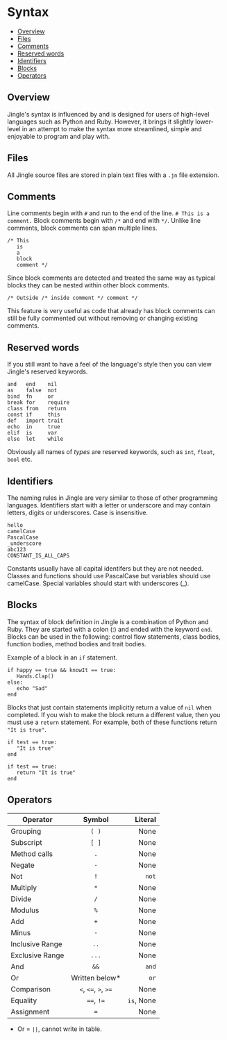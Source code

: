 # Syntax

- [Overview](#overview)
- [Files](#files)
- [Comments](#comments)
- [Reserved words](#reserved-words)
- [Identifiers](#identifiers)
- [Blocks](#blocks)
- [Operators](#operators)

## Overview
Jingle's syntax is influenced by and is designed for users of high-level languages such as Python and Ruby. However, it brings it slightly lower-level in an attempt to make the syntax more streamlined, simple and enjoyable to program and play with.

## Files
All Jingle source files are stored in plain text files with a `.jn` file extension.

## Comments
Line comments begin with `#` and run to the end of the line.
`# This is a comment.`
Block comments begin with `/*` and end with `*/`. Unlike line comments, block comments can span multiple lines.
```
/* This
   is
   a
   block
   comment */
```
Since block comments are detected and treated the same way as typical blocks they can be nested within other block comments.
```
/* Outside /* inside comment */ comment */
```
This feature is very useful as code that already has block comments can still be fully commented out without removing or changing existing comments.

## Reserved words
If you still want to have a feel of the language's style then you can view Jingle's reserved keywords.
```
and   end    nil
as    false  not
bind  fn     or
break for    require
class from   return
const if     this
def   import trait
echo  in     true
elif  is     var
else  let    while
```
Obviously all names of _types_ are reserved keywords, such as `int`, `float`, `bool` etc.

## Identifiers
The naming rules in Jingle are very similar to those of other programming languages. Identifiers start with a letter or underscore and may contain letters, digits or underscores. Case is insensitive.
```
hello
camelCase
PascalCase
_underscore
abc123
CONSTANT_IS_ALL_CAPS
```
Constants usually have all capital identifers but they are not needed. Classes and functions should use PascalCase but variables should use camelCase. Special variables should start with underscores (_).

## Blocks
The syntax of block definition in Jingle is a combination of Python and Ruby. They are started with a colon (:) and ended with the keyword `end`. Blocks can be used in the following: control flow statements, class bodies, function bodies, method bodies and trait bodies. 

Example of a block in an `if` statement.
```
if happy == true && knowIt == true:
   Hands.Clap()
else:
   echo "Sad"
end
```
Blocks that just contain statements implicitly return a value of `nil` when completed. If you wish to make the block return a different value, then you must use a `return` statement. For example, both of these functions return `"It is true"`.
```
if test == true:
   "It is true"
end

if test == true:
   return "It is true"
end
```

## Operators
| Operator        | Symbol          | Literal  |
| -------------   |:---------------:| --------:|
| Grouping | `( )` | None |
| Subscript | `[ ]` | None |
| Method calls | `.` | None |
| Negate | `-` | None |
| Not | `!` | `not` |
| Multiply | `*` | None |
| Divide | `/` | None |
| Modulus | `%` | None |
| Add | `+` | None |
| Minus | `-` | None |
| Inclusive Range | `..` | None |
| Exclusive Range | `...` | None |
| And | `&&` | `and` |
| Or | Written below* | `or` |
| Comparison | `<`, `<=`, `>`, `>=` | None |
| Equality | `==`, `!=` | `is`, None |
| Assignment | `=` | None |

* Or = `||`, cannot write in table.
